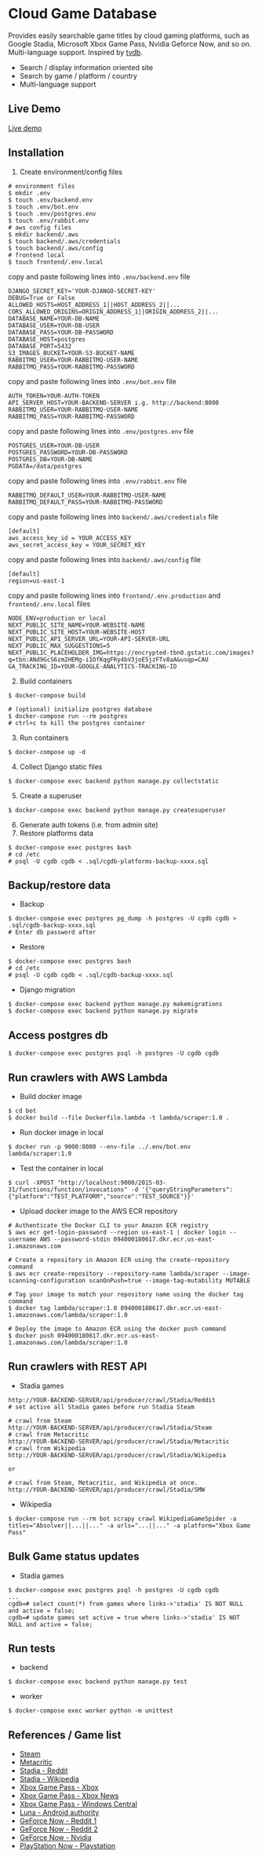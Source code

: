 # Cloud Game Database

Provides easily searchable game titles by cloud gaming platforms, such as Google Stadia, Microsoft Xbox Game Pass, Nvidia Geforce Now, and so on. Multi-language support. Inspired by [tvdb](http://thetvdb.com).

- Search / display information oriented site
- Search by game / platform / country
- Multi-language support

## Live Demo
[Live demo](http://54.146.80.135/platform/stadia/games)

## Installation
1. Create environment/config files
```
# environment files
$ mkdir .env
$ touch .env/backend.env
$ touch .env/bot.env
$ touch .env/postgres.env
$ touch .env/rabbit.env
# aws config files
$ mkdir backend/.aws
$ touch backend/.aws/credentials
$ touch backend/.aws/config
# frontend local
$ touch frontend/.env.local
```
copy and paste following lines into `.env/backend.env` file
```
DJANGO_SECRET_KEY='YOUR-DJANGO-SECRET-KEY'
DEBUG=True or False
ALLOWED_HOSTS=HOST_ADDRESS_1||HOST_ADDRESS_2||...
CORS_ALLOWED_ORIGINS=ORIGIN_ADDRESS_1||ORIGIN_ADDRESS_2||...
DATABASE_NAME=YOUR-DB-NAME
DATABASE_USER=YOUR-DB-USER
DATABASE_PASS=YOUR-DB-PASSWORD
DATABASE_HOST=postgres
DATABASE_PORT=5432
S3_IMAGES_BUCKET=YOUR-S3-BUCKET-NAME
RABBITMQ_USER=YOUR-RABBITMQ-USER-NAME
RABBITMQ_PASS=YOUR-RABBITMQ-PASSWORD
```
copy and paste following lines into `.env/bot.env` file
```
AUTH_TOKEN=YOUR-AUTH-TOKEN
API_SERVER_HOST=YOUR-BACKEND-SERVER i.g. http://backend:8000
RABBITMQ_USER=YOUR-RABBITMQ-USER-NAME
RABBITMQ_PASS=YOUR-RABBITMQ-PASSWORD
```
copy and paste following lines into `.env/postgres.env` file
```
POSTGRES_USER=YOUR-DB-USER
POSTGRES_PASSWORD=YOUR-DB-PASSWORD
POSTGRES_DB=YOUR-DB-NAME
PGDATA=/data/postgres
```
copy and paste following lines into `.env/rabbit.env` file
```
RABBITMQ_DEFAULT_USER=YOUR-RABBITMQ-USER-NAME
RABBITMQ_DEFAULT_PASS=YOUR-RABBITMQ-PASSWORD
```
copy and paste following lines into `backend/.aws/credentials` file
```
[default]
aws_access_key_id = YOUR_ACCESS_KEY
aws_secret_access_key = YOUR_SECRET_KEY
```
copy and paste following lines into `backend/.aws/config` file
```
[default]
region=us-east-1
```
copy and paste following lines into `frontend/.env.production` and `frontend/.env.local` files
```
NODE_ENV=production or local
NEXT_PUBLIC_SITE_NAME=YOUR-WEBSITE-NAME
NEXT_PUBLIC_SITE_HOST=YOUR-WEBSITE-HOST
NEXT_PUBLIC_API_SERVER_URL=YOUR-API-SERVER-URL
NEXT_PUBLIC_MAX_SUGGESTIONS=5
NEXT_PUBLIC_PLACEHOLDER_IMG=https://encrypted-tbn0.gstatic.com/images?q=tbn:ANd9GcS6zm2HEMg-i1OfKqgFRy4bV3joE5jzFTv8aA&usqp=CAU
GA_TRACKING_ID=YOUR-GOOGLE-ANALYTICS-TRACKING-ID
```
2. Build containers
```
$ docker-compose build

# (optional) initialize postgres database
$ docker-compose run --rm postgres
# ctrl+c to kill the postgres container
```
3. Run containers
```
$ docker-compose up -d
```
4. Collect Django static files
```
$ docker-compose exec backend python manage.py collectstatic
```
5. Create a superuser
```
$ docker-compose exec backend python manage.py createsuperuser
```
6. Generate auth tokens (i.e. from admin site)
7. Restore platforms data
```
$ docker-compose exec postgres bash
# cd /etc
# psql -U cgdb cgdb < .sql/cgdb-platforms-backup-xxxx.sql
```

## Backup/restore data
- Backup
```
$ docker-compose exec postgres pg_dump -h postgres -U cgdb cgdb > .sql/cgdb-backup-xxxx.sql
# Enter db password after
```
- Restore
```
$ docker-compose exec postgres bash
# cd /etc
# psql -U cgdb cgdb < .sql/cgdb-backup-xxxx.sql
```
- Django migration
```
$ docker-compose exec backend python manage.py makemigrations
$ docker-compose exec backend python manage.py migrate
```

## Access postgres db
```
$ docker-compose exec postgres psql -h postgres -U cgdb cgdb
```

## Run crawlers with AWS Lambda
- Build docker image
```
$ cd bot
$ docker build --file Dockerfile.lambda -t lambda/scraper:1.0 .
```
- Run docker image in local
```
$ docker run -p 9000:8080 --env-file ../.env/bot.env lambda/scraper:1.0
```
- Test the container in local
```
$ curl -XPOST "http://localhost:9000/2015-03-31/functions/function/invocations" -d '{"queryStringParameters":{"platform":"TEST_PLATFORM","source":"TEST_SOURCE"}}'
```
- Upload docker image to the AWS ECR repository
```
# Authenticate the Docker CLI to your Amazon ECR registry
$ aws ecr get-login-password --region us-east-1 | docker login --username AWS --password-stdin 094000180617.dkr.ecr.us-east-1.amazonaws.com

# Create a repository in Amazon ECR using the create-repository command
$ aws ecr create-repository --repository-name lambda/scraper --image-scanning-configuration scanOnPush=true --image-tag-mutability MUTABLE

# Tag your image to match your repository name using the docker tag command
$ docker tag lambda/scraper:1.0 094000180617.dkr.ecr.us-east-1.amazonaws.com/lambda/scraper:1.0

# Deploy the image to Amazon ECR using the docker push command
$ docker push 094000180617.dkr.ecr.us-east-1.amazonaws.com/lambda/scraper:1.0
```

## Run crawlers with REST API
- Stadia games
```
http://YOUR-BACKEND-SERVER/api/producer/crawl/Stadia/Reddit
# set active all Stadia games before run Stadia Steam

# crawl from Steam
http://YOUR-BACKEND-SERVER/api/producer/crawl/Stadia/Steam
# crawl from Metacritic
http://YOUR-BACKEND-SERVER/api/producer/crawl/Stadia/Metacritic
# crawl from Wikipedia
http://YOUR-BACKEND-SERVER/api/producer/crawl/Stadia/Wikipedia

or

# crawl from Steam, Metacritic, and Wikipedia at once.
http://YOUR-BACKEND-SERVER/api/producer/crawl/Stadia/SMW
```
- Wikipedia
```
$ docker-compose run --rm bot scrapy crawl WikipediaGameSpider -a titles="Absolver||...||..." -a urls="...||..." -a platform="Xbox Game Pass"
```

## Bulk Game status updates
- Stadia games
```
$ docker-compose exec postgres psql -h postgres -U cgdb cgdb
...
cgdb=# select count(*) from games where links->'stadia' IS NOT NULL and active = false;
cgdb=# update games set active = true where links->'stadia' IS NOT NULL and active = false;
```

## Run tests
- backend
```
$ docker-compose exec backend python manage.py test
```
- worker
```
$ docker-compose exec worker python -m unittest
```

## References / Game list
- [Steam](https://store.steampowered.com/)
- [Metacritic](https://www.metacritic.com/)
- [Stadia - Reddit](https://www.reddit.com/r/Stadia/wiki/index)
- [Stadia - Wikipedia](https://en.wikipedia.org/wiki/List_of_Stadia_games)
- [Xbox Game Pass - Xbox](https://www.xbox.com/en-US/xbox-game-pass/games)
- [Xbox Game Pass - Xbox News](https://news.xbox.com/en-us/)
- [Xbox Game Pass - Windows Central](https://www.windowscentral.com/xbox-project-xcloud-games-list)
- [Luna - Android authority](https://www.androidauthority.com/amazon-luna-1170676/)
- [GeForce Now - Reddit 1](http://gfngames.tk/)
- [GeForce Now - Reddit 2](https://geforcenow-games.com/)
- [GeForce Now - Nvidia](https://www.nvidia.com/en-us/geforce-now/games/)
- [PlayStation Now - Playstation](https://www.playstation.com/en-ca/ps-now/ps-now-games/#all-ps-now-games)